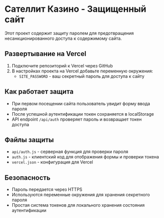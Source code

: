 # Сателлит Казино - Защищенный сайт

Этот проект содержит защиту паролем для предотвращения несанкционированного доступа к содержимому сайта.

## Развертывание на Vercel

1. Подключите репозиторий к Vercel через GitHub
2. В настройках проекта на Vercel добавьте переменную окружения:
   - `SITE_PASSWORD` - ваш секретный пароль для доступа к сайту

## Как работает защита

- При первом посещении сайта пользователь увидит форму ввода пароля
- После успешной аутентификации токен сохраняется в localStorage
- API endpoint `/api/auth` проверяет пароль и возвращает токен доступа

## Файлы защиты

- `api/auth.js` - серверная функция для проверки пароля
- `auth.js` - клиентский код для отображения формы и проверки токена
- `vercel.json` - конфигурация для Vercel

## Безопасность

- Пароль передается через HTTPS
- Используются переменные окружения для хранения секретного пароля
- Простая система токенов для локального хранения состояния аутентификации